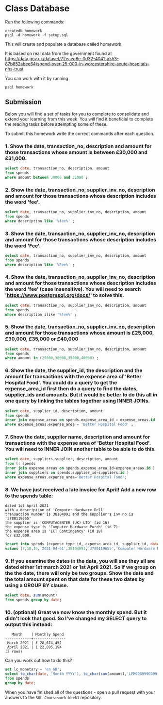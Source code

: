 # Class Database

Run the following commands:

```
createdb homework
psql -d homework -f setup.sql
```

This will create and populate a database called homework.

It is based on real data from the government found at
https://data.gov.uk/dataset/72eaec8e-0d32-4041-a553-87b852abee64/spend-over-25-000-in-worcestershire-acute-hospitals-nhs-trust

You can work with it by running

```
psql homework
```

## Submission

Below you will find a set of tasks for you to complete to consolidate and extend your learning from this week. You will find it beneficial to complete the reading tasks before attempting some of these.

To submit this homework write the correct commands after each question.

### 1. Show the date, transaction_no, description and amount for those transactions whose amount is between £30,000 and £31,000.

```sql
select date, transaction_no, description, amount
from spends
where amount between 30000 and 31000 ;
```

### 2. Show the date, transaction_no, supplier_inv_no, description and amount for those transactions whose description includes the word 'fee'.

```sql
select date, transaction_no, supplier_inv_no, description, amount
from spends
where description like '%fee%' ;
```

### 3. Show the date, transaction_no, supplier_inv_no, description and amount for those transactions whose description includes the word 'Fee'.

```sql
select date, transaction_no, supplier_inv_no, description, amount
from spends
where description like '%Fee%' ;
```

### 4. Show the date, transaction_no, supplier_inv_no, description and amount for those transactions whose description includes the word 'fee' (case insensitive). You will need to search 'https://www.postgresql.org/docs/' to solve this.

```sql
select date, transaction_no, supplier_inv_no, description, amount
from spends
where description ilike '%fee%' ;
```

### 5. Show the date, transaction_no, supplier_inv_no, description and amount for those transactions whose amount is £25,000, £30,000, £35,000 or £40,000

```sql
select date, transaction_no, supplier_inv_no, description, amount
from spends
where amount in (25000,30000,35000,40000) ;
```

### 6. Show the date, the supplier_id, the description and the amount for transactions with the expense area of 'Better Hospital Food'. You could do a query to get the expense_area_id first then do a query to find the dates, supplier_ids and amounts. But it would be better to do this all in one query by linking the tables together using INNER JOINs.

```sql
select date, supplier_id, description, amount
from spends
inner join expense_areas on spends.expense_area_id = expense_areas.id
where expense_areas.expense_area = 'Better Hospital Food' ;
```

### 7. Show the date, supplier name, description and amount for transactions with the expense area of 'Better Hospital Food'. You will need to INNER JOIN another table to be able to do this.

```sql
select date, suppliers.supplier, description, amount
from (( spends
inner join expense_areas on spends.expense_area_id=expense_areas.id )
inner join suppliers on spends.supplier_id=suppliers.id )
where expense_areas.expense_area='Better Hospital Food';
```

### 8. We have just received a late invoice for April! Add a new row to the spends table:

    dated 1st April 2021
    with a description of 'Computer Hardware Dell'
    transaction number is 38104091 and the supplier's inv no is '3780119655'
    the supplier is 'COMPUTACENTER (UK) LTD' (id 16)
    the expense type is 'Computer Hardware Purch' (id 7)
    the expense area is 'ICT Contingency' (id 18)
    for £32,000.

```sql
insert into spends (expense_type_id, expense_area_id, supplier_id, date, transaction_no, supplier_inv_no, description, amount)
values (7,18,16,'2021-04-01',38104091,'3780119655','Computer Hardware Dell',32000);
```

### 9. If you examine the dates in the data, you will see they all are dated either 1st march 2021 or 1st April 2021. So if we group on the the date, there will only be two groups. Show the date and the total amount spent on that date for these two dates by using a GROUP BY clause.

```sql
select date, sum(amount)
from spends group by date;
```

### 10. (optional) Great we now know the monthly spend. But it didn't look that good. So I've changed my SELECT query to output this instead:

```
   Month    | Monthly Spend
------------+---------------
 March 2021 | £ 28,674,452
 April 2021 | £ 22,895,194
(2 rows)
```

Can you work out how to do this?

```sql
set lc_monetary = 'en_GB';
select to_char(date, 'Month YYYY'), to_char(sum(amount),'LFM99G999G999') 
from spends
group by date;
```

When you have finished all of the questions - open a pull request with your answers to the `SQL-Coursework-Week1` repository.
